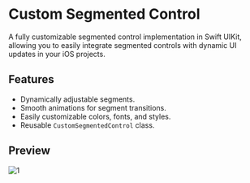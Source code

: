 # Custom Segmented Control

A fully customizable segmented control implementation in Swift UIKit, allowing you to easily integrate segmented controls with dynamic UI updates in your iOS projects.

## Features
- Dynamically adjustable segments.
- Smooth animations for segment transitions.
- Easily customizable colors, fonts, and styles.
- Reusable `CustomSegmentedControl` class.
 
## Preview

![1](https://github.com/user-attachments/assets/7eb2e46e-3213-4500-8e06-5e7cceeea07d)
